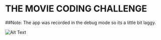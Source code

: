 # THE MOVIE CODING CHALLENGE
##Note: The app was recorded in the debug mode so its a little bit laggy.

![Alt Text](https://github.com/karlreginaldo/the_movie/blob/master/quick_look.gif)


